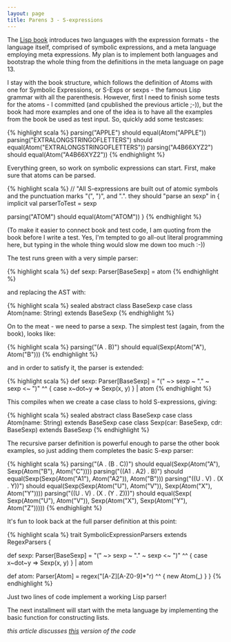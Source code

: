 ```yaml
---
layout: page
title: Parens 3 - S-expressions
---
```


The [Lisp book](http://www.softwarepreservation.org/projects/LISP/book/LISP%201.5%20Programmers%20Manual.pdf) introduces two languages with the expression formats - the language itself, comprised of symbolic expressions, and a meta language employing meta expressions. My plan is to implement both languages and bootstrap the whole thing from the definitions in the meta language on page 13. 

I stay with the book structure, which follows the definition of Atoms with one for Symbolic Expressions, or S-Exps or sexps - the famous Lisp grammar with all the parenthesis.  However, first I need to finish some tests for the atoms - I committed (and cpublished the previous article ;-)), but the book had more examples and one of the idea is to have all the examples from the book be used as test input. So, quickly add some testcases:

{% highlight scala %}
parsing("APPLE") should equal(Atom("APPLE"))
parsing("EXTRALONGSTRINGOFLETTERS") should equal(Atom("EXTRALONGSTRINGOFLETTERS"))
parsing("A4B66XYZ2") should equal(Atom("A4B66XYZ2"))
{% endhighlight %}

Everything green, so work on symbolic expressions can start. First, make sure that atoms can be parsed.

{% highlight scala %}
// "All S-expressions are built out of atomic symbols and the punctuation marks "(", ")", and ".".
they should "parse an sexp" in {
  implicit val parserToTest = sexp
          
  parsing("ATOM") should equal(Atom("ATOM"))
}
{% endhighlight %}

(To make it easier to connect book and test code, I am quoting from the book before I write a test. Yes, I'm tempted to go all-out literal programming here, but typing in the whole thing would slow me down too much :-))

The test runs green with a very simple parser: 

{% highlight scala %}
def sexp: Parser[BaseSexp] = atom
{% endhighlight %}

and replacing the AST with:

{% highlight scala %}
sealed abstract class BaseSexp
case class Atom(name: String) extends BaseSexp
{% endhighlight %}

On to the meat - we need to parse a sexp. The simplest test (again, from the book), looks like:

{% highlight scala %}
parsing("(A . B)") should equal(Sexp(Atom("A"), Atom("B")))
{% endhighlight %}

and in order to satisfy it, the parser is extended:

{% highlight scala %}
def sexp: Parser[BaseSexp] = "(" ~> sexp ~ "." ~ sexp <~ ")" ^^ { case x~dot~y => Sexp(x, y) } | atom
{% endhighlight %}

This compiles when we create a case class to hold S-expressions, giving:

{% highlight scala %}
sealed abstract class BaseSexp
case class Atom(name: String) extends BaseSexp
case class Sexp(car: BaseSexp, cdr: BaseSexp) extends BaseSexp
{% endhighlight %}

The recursive parser definition is powerful enough to parse the other book examples, so just adding them completes the basic S-exp parser:

{% highlight scala %}
parsing("(A . (B . C))") should equal(Sexp(Atom("A"), Sexp(Atom("B"), Atom("C"))))
parsing("((A1 . A2) . B)") should equal(Sexp(Sexp(Atom("A1"), Atom("A2")), Atom("B")))
parsing("((U . V) . (X . Y))") should equal(Sexp(Sexp(Atom("U"), Atom("V")), Sexp(Atom("X"), Atom("Y"))))
parsing("((U . V) . (X . (Y . Z)))") should 
    equal(Sexp(
            Sexp(Atom("U"), Atom("V")), 
            Sexp(Atom("X"), Sexp(Atom("Y"), Atom("Z"))))) 
{% endhighlight %}
                
It's fun to look back at the full parser definition at this point:

{% highlight scala %}
trait SymbolicExpressionParsers extends RegexParsers {

  def sexp: Parser[BaseSexp] = "(" ~> sexp ~ "." ~ sexp <~ ")" ^^ { case x~dot~y => Sexp(x, y) } | atom
  
  def atom: Parser[Atom]  = regex("[A-Z][A-Z0-9]*"r) ^^ { new Atom(_) }
}
{% endhighlight %}

Just two lines of code implement a working Lisp parser!

The next installment will start with the meta language by implementing the basic function for constructing lists.

_this article discusses [this](https://github.com/cdegroot/Parens/tree/ba6d9470e7df55f32b07077c18c18ca945040789) version of the code_
